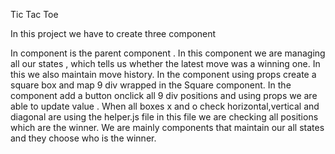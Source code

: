  Tic Tac Toe

In this project we have to create three component 
 <Game />
<Board />
<Square />

In <Game /> component is the parent component . In this component we are managing all our states , which tells us whether the latest move was a winning one. In this we also maintain move history.
 In the <Board /> component using props create a square box and map 9 div wrapped in the Square component.
 In the <square /> component add a button onclick all 9 div  positions and using props we are able to update value .
When all boxes  x and o check horizontal,vertical and diagonal are using the helper.js file in this file we are checking all positions which are the winner.
We are mainly <Game /> components that maintain our all states and they choose who is the winner.   
